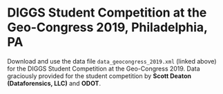 # DIGGS Student Competition at the Geo-Congress 2019, Philadelphia, PA

Download and use the data file `data_geocongress_2019.xml` (linked above) for the DIGGS Student Competition at the Geo-Congress 2019. Data graciously provided for the student competition by **Scott Deaton (Dataforensics, LLC)** and **ODOT**.
